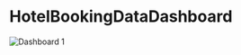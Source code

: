 # HotelBookingDataDashboard

![Dashboard 1](https://github.com/ATHARVA-GAWAS/HotelBookingDataDashboard/assets/111885892/e17e3f3e-36dd-4f33-8258-4dbe250901a9)
